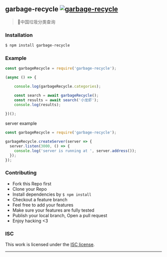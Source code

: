 ## garbage-recycle [![garbage-recycle](https://img.shields.io/npm/v/garbage-recycle.svg)](https://npmjs.org/garbage-recycle)

> 🚮中国垃圾分类查询

### Installation

```bash
$ npm install garbage-recycle
```

### Example

```js
const garbageRecycle = require('garbage-recycle');

(async () => {

    console.log(garbageRecycle.categories);

    const search = await garbageRecycle();
    const results = await search('小龙虾');
    console.log(results);
    
})();

```

server example

```js
const garbageRecycle = require('garbage-recycle');

garbageRecycle.createServer(server => {
  server.listen(3000, () => {
    console.log('server is running at ', server.address()); 
  });
});
```

### Contributing
- Fork this Repo first
- Clone your Repo
- Install dependencies by `$ npm install`
- Checkout a feature branch
- Feel free to add your features
- Make sure your features are fully tested
- Publish your local branch, Open a pull request
- Enjoy hacking <3

### ISC

This work is licensed under the [ISC license](./LICENSE).

---